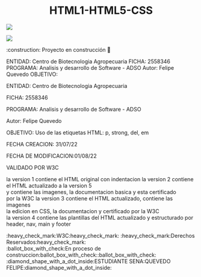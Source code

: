 <h1 align="center">HTML1-HTML5-CSS</h1>
 <p align="left">
   <img src="https://img.shields.io/badge/STATUS-EN%20DESAROLLO-green">
   </p>
   <p>
   <img src="https://img.shields.io/badge/CONTENIDO-HTML1-HTML5-CSS-BLUE">
   </p>
   :construction: Proyecto en construcción 🚧
<P>ENTIDAD: Centro de Biotecnologia Agropecuaria FICHA: 2558346 PROGRAMA: Analisis y desarrollo de Software - ADSO Autor: Felipe Quevedo OBJETIVO:</p>
 <p>ENTIDAD: Centro de Biotecnologia Agropecuaria</p>
  <p>FICHA: 2558346</p>
  <p>PROGRAMA: Analisis y desarrollo de Software - ADSO</p>
 <p> Autor: Felipe Quevedo</p>
 <p> OBJETIVO: Uso de las etiquetas HTML: p, strong, del, em</p>
  <p>FECHA CREACION: 31/07/22</p>
 <p> FECHA DE MODIFICACION:01/08/22</p>
 <p> VALIDADO POR W3C</p>
 <P>la version 1 contiene el HTML original con indentacion
la version 2 contiene el HTML actualizado a la version 5<br>
y contiene las imagenes, la documentacion basica y esta certificado<br>
por la W3C
la version 3 contiene el HTML actualizado, contiene las imagenes<br>
la edicion en CSS, la documentacion y certificado por la 
W3C<br>
la version 4 contiene las plantillas del HTML actualizado y estructurado 
por header, nav, main y footer</P>
:heavy_check_mark:W3C:heavy_check_mark:
:heavy_check_mark:Derechos Reservados:heavy_check_mark:<br>
:ballot_box_with_check:En proceso de construccion:ballot_box_with_check::ballot_box_with_check:<br>
:diamond_shape_with_a_dot_inside:ESTUDIANTE SENA:QUEVEDO FELIPE:diamond_shape_with_a_dot_inside:
